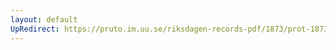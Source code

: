 ```yaml
---
layout: default
UpRedirect: https://pruto.im.uu.se/riksdagen-records-pdf/1873/prot-1873--fk--514.pdf
---
```

